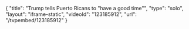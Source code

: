 {
    "title": "Trump tells Puerto Ricans to \"have a good time\"",
    "type": "solo",
    "layout": "iframe-static",
    "videoId": "123185912",
    "url": "\/tvpembed\/123185912"
}